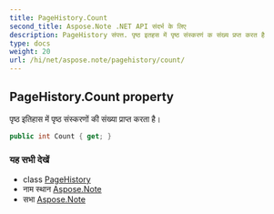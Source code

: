 ```yaml
---
title: PageHistory.Count
second_title: Aspose.Note .NET API संदर्भ के लिए
description: PageHistory संपत्त. पृष्ठ इतहस में पृष्ठ संस्करणं क संख्य प्रप्त करत है
type: docs
weight: 20
url: /hi/net/aspose.note/pagehistory/count/
---
```

## PageHistory.Count property

पृष्ठ इतिहास में पृष्ठ संस्करणों की संख्या प्राप्त करता है।

```csharp
public int Count { get; }
```

### यह सभी देखें

* class [PageHistory](../)
* नाम स्थान [Aspose.Note](../../pagehistory/)
* सभा [Aspose.Note](../../../)



